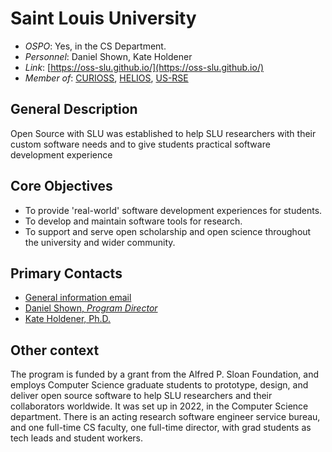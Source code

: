 # Saint Louis University

- *OSPO*: Yes, in the CS Department.
- *Personnel*: Daniel Shown, Kate Holdener
- *Link*: [https://oss-slu.github.io/](https://oss-slu.github.io/)
- *Member of*: [CURIOSS](https://curioss.org/), [HELIOS](https://www.heliosopen.org/members), [US-RSE](https://us-rse.org/)

## General Description

Open Source with SLU was established to help SLU researchers with their custom software needs and to give students practical software development experience

## Core Objectives

- To provide 'real-world' software development experiences for students.
- To develop and maintain software tools for research.
- To support and serve open scholarship and open science throughout the university and wider community.

## Primary Contacts

- [General information email](mailto:oss@slu.edu)
- [Daniel Shown, *Program Director*](https://oss-slu.github.io/docs/about)
- [Kate Holdener, Ph.D.](https://oss-slu.github.io/docs/about)

## Other context

The program is funded by a grant from the Alfred P. Sloan Foundation, and employs Computer Science graduate students to prototype, design, and deliver open source software to help SLU researchers and their collaborators worldwide. It was set up in 2022, in the Computer Science department. There is an acting research software engineer service bureau, and one full-time CS faculty, one full-time director, with grad students as tech leads and student workers.
